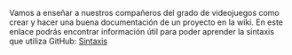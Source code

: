 ﻿Vamos a enseñar a nuestros compañeros del grado de videojuegos como crear y hacer una buena documentación de un proyecto en la wiki.
En este enlace podrás encontrar información útil para poder aprender la sintaxis que utiliza GitHub: 
[Sintaxis](https://github.com/joserm45/Research/wiki/Sintaxis/_edit)
